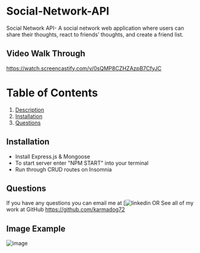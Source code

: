 # Social-Network-API
Social Network API- A social network web application where users can share their thoughts, react to friends’ thoughts, and create a friend list.

  ## Video Walk Through
https://watch.screencastify.com/v/0sQMP8CZHZAzpB7CfyJC

  # Table of Contents
  1. [Description](#project-description)
  3. [Installation](#installation)
  4. [Questions](#questions)

  ## Installation 
  * Install Express.js & Mongoose
  * To start server enter "NPM START" into your terminal
  * Run through CRUD routes on Insomnia
  
  ## Questions
  If you have any questions you can email me at [![linkedin](https://www.linkedin.com/in/danika-pearson/)
  OR
  See all of my work at GitHub https://github.com/karmadog72
  

  ## Image Example
  ![image](https://user-images.githubusercontent.com/89046934/151610590-48a3a2e5-14f2-4065-bc00-d775afc98457.png)
